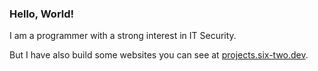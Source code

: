 ### Hello, World!

I am a programmer with a strong interest in IT Security.

But I have also build some websites you can see at [projects.six-two.dev](https://projects.six-two.dev).
